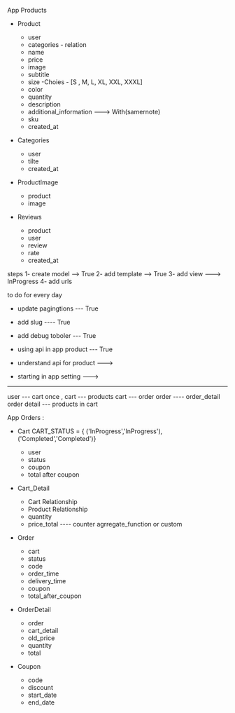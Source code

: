 
App Products
 - Product
   - user
   - categories - relation
   - name
   - price
   - image 
   - subtitle
   - size -Choies -  [S , M, L, XL, XXL, XXXL]
   - color
   - quantity
   - description
   - additional_information  ---> With(samernote)
   - sku
   - created_at




 - Categories
   - user
   - tilte
   - created_at




- ProductImage
   - product
   - image




- Reviews
   - product
   - user
   - review
   - rate
   - created_at        



steps 
 1- create model --> True
 2- add template --> True 
 3- add view  ---> InProgress
 4- add urls


to do for every day  
 - update pagingtions  --- True
 - add slug ---- True
 - add debug toboler --- True
 
 - using api in app product  --- True

 - understand api for product --->  
 - starting in app setting ---> 
 

__________________________________________________________
user --- cart once , 
cart --- products
cart --- order 
order ---- order_detail 
order detail --- products in cart 



 App Orders :

   - Cart 
          CART_STATUS = {
            ('InProgress','InProgress'),
            ('Completed','Completed')}
          
     - user 
     - status
     - coupon
     - total after coupon


   - Cart_Detail
     - Cart   Relationship
     - Product Relationship
     - quantity
     - price_total ---- counter agrregate_function or custom

<!-- 
     - country_for_shipping 
     - zip code country ----optional
     - price_total ---- counter agrregate_function or custom
     - coupon_code --- optional
     - created_date  -->

   - Order 
     - cart
     - status
     - code 
     - order_time 
     - delivery_time
     - coupon 
     - total_after_coupon


   - OrderDetail
     - order 
     - cart_detail 
     - old_price
     - quantity
     - total 


   - Coupon
     - code 
     - discount
     <!-- - user  -->
     - start_date
     - end_date    